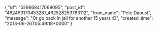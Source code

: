  {
   "id": "529668417069095",
   "post_id": "462493170453287_462528253783112",
   "from_name": "Pete Daoust",
   "message": "Or go back in jail for another 15 years :D",
   "created_time": "2013-06-26T05:49:18+0000"
 }
